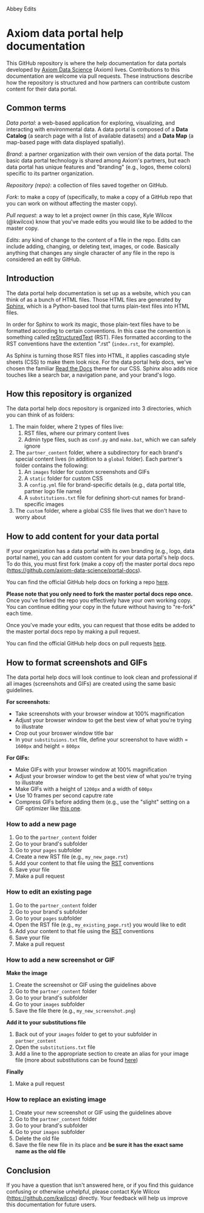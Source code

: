 Abbey Edits

# Axiom data portal help documentation

This GitHub repository is where the help documentation for data portals developed by [Axiom Data Science](https://www.axiomdatascience.com) (Axiom) lives. Contributions to this documentation are welcome via pull requests. These instructions describe how the repository is structured and how partners can contribute custom content for their data portal.

## Common terms

*Data portal*: a web-based application for exploring, visualizing, and interacting with environmental data. A data portal is composed of a **Data Catalog** (a search page with a list of available datasets) and a **Data Map** (a map-based page with data displayed spatially).

*Brand*: a partner organization with their own version of the data portal. The basic data portal technology is shared among Axiom's partners, but each data portal has unique features and "branding" (e.g., logos, theme colors) specific to its partner organization.

*Repository (repo)*: a collection of files saved together on GitHub.

*Fork*: to make a copy of (specifically, to make a copy of a GitHub repo that you can work on without affecting the master copy).

*Pull request*: a way to let a project owner (in this case, Kyle Wilcox (@kwilcox) know that you've made edits you would like to be added to the master copy.

*Edits*: any kind of change to the content of a file in the repo. Edits can include adding, changing, or deleting text, images, or code. Basically anything that changes any single character of any file in the repo is considered an edit by GitHub.

## Introduction

The data portal help documentation is set up as a website, which you can think of as a bunch of HTML files. Those HTML files are generated by [Sphinx](www.sphinx-doc.org), which is a Python-based tool that turns plain-text files into HTML files.

In order for Sphinx to work its magic, those plain-text files have to be formatted according to certain conventions. In this case the convention is something called [reStructuredText](http://www.sphinx-doc.org/en/stable/rest.html) (RST). Files formatted according to the RST conventions have the extention ".rst" (`index.rst`, for example).

As Sphinx is turning those RST files into HTML, it applies cascading style sheets (CSS) to make them look nice. For the data portal help docs, we've chosen the familiar [Read the Docs](https://docs.readthedocs.io/en/latest/) theme for our CSS. Sphinx also adds nice touches like a search bar, a navigation pane, and your brand's logo.

## How this repository is organized

The data portal help docs repository is organized into 3 directories, which you can think of as folders:

1. The main folder, where 2 types of files live:
	1. RST files, where our primary content lives
	1. Admin type files, such as ``conf.py`` and ``make.bat``, which we can safely ignore
1. The ``partner_content`` folder, where a subdirectory for each brand's special content lives (in addition to a ``global`` folder). Each partner's folder contains the following:
	1. An ``images`` folder for custom screenshots and GIFs
	1. A ``static`` folder for custom CSS
	1. A ``config.yml`` file for brand-specific details (e.g., data portal title, partner logo file name)
	1. A ``substitutions.txt`` file for defining short-cut names for brand-specific images
1. The ``custom`` folder, where a global CSS file lives that we don't have to worry about

## How to add content for your data portal

If your organization has a data portal with its own branding (e.g., logo, data portal name), you can add custom content for your data portal's help docs. To do this, you must first fork (make a copy of) the master portal docs repo (https://github.com/axiom-data-science/portal-docs).

You can find the official GitHub help docs on forking a repo [here](https://help.github.com/articles/fork-a-repo/).

**Please note that you only need to fork the master portal docs repo once.** Once you've forked the repo you effectively have your own working copy. You can continue editing your copy in the future without having to "re-fork" each time.

Once you've made your edits, you can request that those edits be added to the master portal docs repo by making a pull request.

You can find the official GitHub help docs on pull requests [here](https://help.github.com/articles/about-pull-requests/).

## How to format screenshots and GIFs

The data portal help docs will look continue to look clean and professional if all images (screenshots and GIFs) are created using the same basic guidelines.

**For screenshots:**

* Take screenshots with your browser window at 100% magnification
* Adjust your browser window to get the best view of what you're trying to illustrate
* Crop out your broswer window title bar
* In your ``substituions.txt`` file, define your screenshot to have width = ``1600px`` and height = ``800px``

**For GIFs:**

* Make GIFs with your browser window at 100% magnification
* Adjust your browser window to get the best view of what you're trying to illustrate
* Make GIFs with a height of ``1200px`` and a width of ``600px``
* Use 10 frames per second caputre rate
* Compress GIFs before adding them (e.g., use the "slight" setting on a GIF optimizer like [this one](http://gifgifs.com/optimizer/).

### How to add a new page

1. Go to the ``partner_content`` folder
1. Go to your brand's subfolder
1. Go to your ``pages`` subfolder
1. Create a new RST file (e.g., ``my_new_page.rst``)
1. Add your content to that file using the [RST](http://www.sphinx-doc.org/en/stable/rest.html) conventions
1. Save your file
1. Make a pull request

### How to edit an existing page

1. Go to the ``partner_content`` folder
1. Go to your brand's subfolder
1. Go to your ``pages`` subfolder
1. Open the RST file (e.g., ``my_existing_page.rst``) you would like to edit
1. Add your content to that file using the [RST](http://www.sphinx-doc.org/en/stable/rest.html) conventions
1. Save your file
1. Make a pull request

### How to add a new screenshot or GIF

**Make the image**

1. Create the screenshot or GIF using the guidelines above
1. Go to the ``partner_content`` folder
1. Go to your brand's subfolder
1. Go to your ``images`` subfolder
1. Save the file there (e.g., ``my_new_screenshot.png``)

**Add it to your substitutions file**

1. Back out of your ``images`` folder to get to your subfolder in ``partner_content``
1. Open the ``substitutions.txt`` file
1. Add a line to the appropriate section to create an alias for your image file (more about substitutions can be found [here](http://www.sphinx-doc.org/en/stable/rest.html#substitutions))

**Finally**

1. Make a pull request

### How to replace an existing image

1. Create your new screenshot or GIF using the guidelines above
1. Go to the ``partner_content`` folder
1. Go to your brand's subfolder
1. Go to your ``images`` subfolder
1. Delete the old file
1. Save the file new file in its place and **be sure it has the exact same name as the old file**

## Conclusion

If you have a question that isn't answered here, or if you find this guidance confusing or otherwise unhelpful, please contact Kyle Wilcox (https://github.com/kwilcox) directly. Your feedback will help us improve this documentation for future users.


